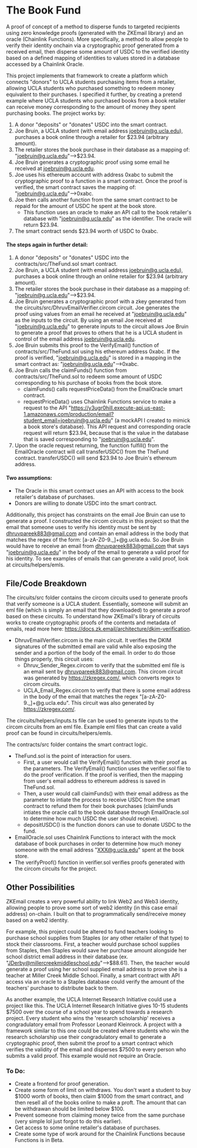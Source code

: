 # The Book Fund
A proof of concept of a method to disperse funds to targeted recipients using zero knowledge proofs (generated with the ZKEmail library) and an oracle (Chainlink Functions). More specifically, a method to allow people to verify their identity onchain via a cryptographic proof generated from a received email, then disperse some amount of USDC to the verified identity based on a defined mapping of identities to values stored in a database accessed by a Chainlink Oracle.

This project implements that framework to create a platform which connects "donors" to UCLA students purchasing items from a retailer, allowing UCLA students who purchased something to redeem money equivalent to their purchases. I specified it further, by creating a pretend example where UCLA students who purchased books from a book retailer can receive money corresponding to the amount of money they spent purchasing books. The project works by:
   1. A donor "deposits" or "donates" USDC into the smart contract.
   2. Joe Bruin, a UCLA student (with email address joebruin@g.ucla.edu), purchases a book online through a retailer for $23.94 (arbitrary amount).
   3. The retailer stores the book purchase in their database as a mapping of: "joebruin@g.ucla.edu"-->$23.94.
   4. Joe Bruin generates a cryptographic proof using some email he received at joebruin@g.ucla.edu.
   5. Joe uses his ethereum account with address 0xabc to submit the cryptographic proof to a function in a smart contract. Once the proof is verified, the smart contract saves the mapping of: "joebruin@g.ucla.edu"-->0xabc.
   6. Joe then calls another function from the same smart contract to be repaid for the amount of USDC he spent at the book store.
      - This function uses an oracle to make an API call to the book retailer's database with "joebruin@g.ucla.edu" as the identifier. The oracle will return $23.94.
   8. The smart contract sends $23.94 worth of USDC to 0xabc.

#### The steps again in further detail:

   1. A donor "deposits" or "donates" USDC into the contracts/src/TheFund.sol smart contract.
   2. Joe Bruin, a UCLA student (with email address joebruin@g.ucla.edu), purchases a book online through an online retailer for $23.94 (arbitrary amount).
   3. The retailer stores the book purchase in their database as a mapping of: "joebruin@g.ucla.edu"-->$23.94.
   4. Joe Bruin generates a cryptographic proof with a zkey generated from the circuits/src/DhruvEmailVerifier.circom circuit. Joe generates the proof using values from an email he received at "joebruin@g.ucla.edu" as the inputs to the circuit. By using an email Joe received at "joebruin@g.ucla.edu" to generate inputs to the circuit allows Joe Bruin to generate a proof that proves to others that he is a UCLA student in control of the email address joebruin@g.ucla.edu.
   5. Joe Bruin submits this proof to the VerifyEmail() function of contracts/src/TheFund.sol using his ethereum address 0xabc. If the proof is verified, "joebruin@g.ucla.edu" is stored in a mapping in the smart contract as: "joebruin@g.ucla.edu"-->0xabc.
   6. Joe Bruin calls the claimFunds() function from contracts/src/TheFund.sol to redeem some amount of USDC corresponding to his purchase of books from the book store.
      - claimFunds() calls requestPriceData() from the EmailOracle smart contract.
      - requestPriceData() uses Chainlink Functions service to make a request to the API "https://y3ugr0hill.execute-api.us-east-1.amazonaws.com/production/email?student_email=joebruin@g.ucla.edu" (a mockAPI I created to mimick a book store's database). This API request and corresponding oracle request will return $23.94, because that is the value in the database that is saved corresponding to "joebruin@g.ucla.edu".
   7. Upon the oracle request returning, the function fulfill() from the EmailOracle contract will call transferUSDC() from the TheFund contract. transferUSDC() will send $23.94 to Joe Bruin's ethereum address.

#### Two assumptions:
 - The Oracle in this smart contract uses an API with access to the book retailer's database of purchases.
 - Donors are willing to donate USDC into the smart contract.

Additionally, this project has constraints on the email Joe Bruin can use to generate a proof. I constructed the circom circuits in this project so that the email that someone uses to verify his identity must be sent by dhruvpareek883@gmail.com and contain an email address in the body that matches the regex of the form: [a-zA-Z0-9._]+@g\.ucla\.edu. So Joe Bruin would have to receive an email from dhruvpareek883@gmail.com that says "joebruin@g.ucla.edu" in the body of the email to generate a valid proof for his identity. To see examples of emails that can generate a valid proof, look at circuits/helpers/emls.

## File/Code Breakdown
The circuits/src folder contains the circom circuits used to generate proofs that verify someone is a UCLA student. Essentially, someone will submit an eml file (which is simply an email that they downloaded) to generate a proof based on these circuits. To understand how ZKEmail's library of circuits works to create cryptographic proofs of the contents and metadata of emails, read more here: https://docs.zk.email/architecture/dkim-verification.
   - DhruvEmailVerifier.circom is the main circuit. It verifies the DKIM signatures of the submitted email are valid while also exposing the sender and a portion of the body of the email. In order to do those things properly, this circuit uses:
        - Dhruv_Sender_Regex.circom to verify that the submitted eml file is an email sent by dhruvpareek883@gmail.com. This circom circuit was generated by https://zkregex.com/, which converts regex to circom circuits.
        - UCLA_Email_Regex.circom to verify that there is some email address in the body of the email that matches the regex "[a-zA-Z0-9._]+@g\.ucla\.edu". This circuit was also generated by https://zkregex.com/.

The circuits/helpers/inputs.ts file can be used to generate inputs to the circom circuits from an eml file. Example eml files that can create a valid proof can be found in circuits/helpers/emls.

The contracts/src folder contains the smart contract logic. 
   - TheFund.sol is the point of interaction for users.
        - First, a user would call the VerifyEmail() function with their proof as the parameters. The VerifyEmail() function uses the verifier.sol file to do the proof verification. If the proof is verified, then the mapping from user's email address to ethereum address is saved in TheFund.sol.
        - Then, a user would call claimFunds() with their email address as the parameter to intiate the process to receive USDC from the smart contract to refund them for their book purchases (claimFunds intiates the oracle call to the book database through EmailOracle.sol to determine how much USDC the user should receive).
        - depositUSDC() is the function donors can use to donate USDC to the fund.
   - EmailOracle.sol uses Chainlink Functions to interact with the mock database of book purchases in order to determine how much money someone with the email address "XXX@g.ucla.edu" spent at the book store.
   - The verifyProof() function in verifier.sol verifies proofs generated with the circom circuits for the project.

## Other Possibilities
ZKEmail creates a very powerful ability to link Web2 and Web3 identity, allowing people to prove some sort of web2 identity (in this case email address) on-chain. I built on that to programmatically send/receive money based on a web2 identity.

For example, this project could be altered to fund teachers looking to purchase school supplies from Staples (or any other retailer of that type) to stock their classrooms. First, a teacher would purchase school supplies from Staples, then Staples would save her purchase amount alongside her school district email address in their database (ex. "JDerby@millercreekmiddleschool.edu"-->$88.61). Then, the teacher would generate a proof using her school supplied email address to prove she is a teacher at Miller Creek Middle School. Finally, a smart contract with API access via an oracle to a Staples database could verify the amount of the teachers' purchase to distribute back to them.

As another example, the UCLA Internet Research Initiative could use a project like this. The UCLA Internet Research Initiative gives 10-15 students $7500 over the course of a school year to spend towards a research project. Every student who wins the 'research scholarship' receives a congradulatory email from Professor Leonard Kleinrock. A project with a framework similar to this one could be created where students who win the research scholarship use their congradulatory email to generate a cryptographic proof, then submit the proof to a smart contract which verifies the validity of the email and disperses $7500 to every person who submits a valid proof. This example would not require an Oracle.

### To Do:
- Create a frontend for proof generation.
- Create some form of limit on withdraws. You don't want a student to buy $1000 worth of books, then claim $1000 from the smart contract, and then resell all of the books online to make a proft. The amount that can be withdrawan should be limited below $100.
- Prevent someone from claiming money twice from the same purchase (very simple lol just forgot to do this earlier).
- Get access to some online retailer's database of purchases.
- Create some type of work around for the Chainlink Functions because Functions is in Beta.
